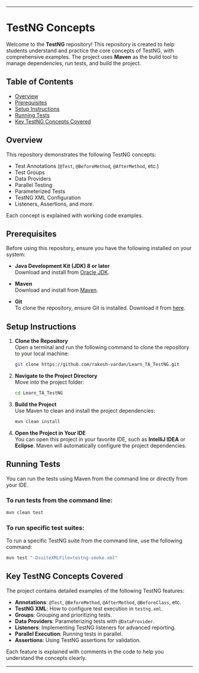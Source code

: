 
---

# TestNG Concepts

Welcome to the **TestNG** repository! This repository is created to help students understand and practice the core concepts of TestNG, with comprehensive examples. The project uses **Maven** as the build tool to manage dependencies, run tests, and build the project.

## Table of Contents

- [Overview](#overview)
- [Prerequisites](#prerequisites)
- [Setup Instructions](#setup-instructions)
- [Running Tests](#running-tests)
- [Key TestNG Concepts Covered](#key-testng-concepts-covered)

## Overview

This repository demonstrates the following TestNG concepts:
- Test Annotations (`@Test`, `@BeforeMethod`, `@AfterMethod`, etc.)
- Test Groups
- Data Providers
- Parallel Testing
- Parameterized Tests
- TestNG XML Configuration
- Listeners, Assertions, and more.

Each concept is explained with working code examples.

## Prerequisites

Before using this repository, ensure you have the following installed on your system:

- **Java Development Kit (JDK) 8 or later**  
  Download and install from [Oracle JDK](https://www.oracle.com/java/technologies/javase-downloads.html).

- **Maven**  
  Download and install from [Maven](https://maven.apache.org/install.html).

- **Git**  
  To clone the repository, ensure Git is installed. Download it from [here](https://git-scm.com/downloads).

## Setup Instructions

1. **Clone the Repository**  
   Open a terminal and run the following command to clone the repository to your local machine:
   ```bash
   git clone https://github.com/rakesh-vardan/Learn_TA_TestNG.git
   ```

2. **Navigate to the Project Directory**  
   Move into the project folder:
   ```bash
   cd Learn_TA_TestNG
   ```

3. **Build the Project**  
   Use Maven to clean and install the project dependencies:
   ```bash
   mvn clean install
   ```

4. **Open the Project in Your IDE**  
   You can open this project in your favorite IDE, such as **IntelliJ IDEA** or **Eclipse**. Maven will automatically configure the project dependencies.

## Running Tests

You can run the tests using Maven from the command line or directly from your IDE.

### To run tests from the command line:

```bash
mvn clean test
```

### To run specific test suites:

To run a specific TestNG suite from the command line, use the following command:

```bash
mvn test "-DsuiteXMLFile=testng-smoke.xml"
```

## Key TestNG Concepts Covered

The project contains detailed examples of the following TestNG features:

- **Annotations**: `@Test`, `@BeforeMethod`, `@AfterMethod`, `@BeforeClass`, etc.
- **TestNG XML**: How to configure test execution in `testng.xml`.
- **Groups**: Grouping and prioritizing tests.
- **Data Providers**: Parameterizing tests with `@DataProvider`.
- **Listeners**: Implementing TestNG listeners for advanced reporting.
- **Parallel Execution**: Running tests in parallel.
- **Assertions**: Using TestNG assertions for validation.

Each feature is explained with comments in the code to help you understand the concepts clearly.

---

